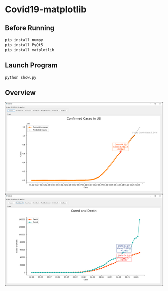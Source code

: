 # Covid19-matplotlib
## Before Running
```
pip install numpy
pip install PyQt5
pip install matplotlib
```
## Launch Program
```
python show.py
```
## Overview
![screenshot](/readmePics/Overview02.png)
![screenshot](/readmePics/Overview01.png)
